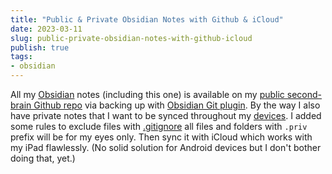 ```yaml
---
title: "Public & Private Obsidian Notes with Github & iCloud"
date: 2023-03-11
slug: public-private-obsidian-notes-with-github-icloud
publish: true
tags:
- obsidian
---
```


All my [Obsidian](Obsidian.md) notes (including this one) is available on my [public second-brain Github repo](https://github.com/narze/second-brain) via backing up with [Obsidian Git plugin](https://github.com/denolehov/obsidian-git). By the way I also have private notes that I want to be synced throughout my [devices](Uses.md). I added some rules to exclude files with [.gitignore](https://github.com/narze/second-brain/blob/main/.gitignore) all files and folders with `.priv` prefix will be for my eyes only. Then sync it with iCloud which works with my iPad flawlessly. (No solid solution for Android devices but I don't bother doing that, yet.)